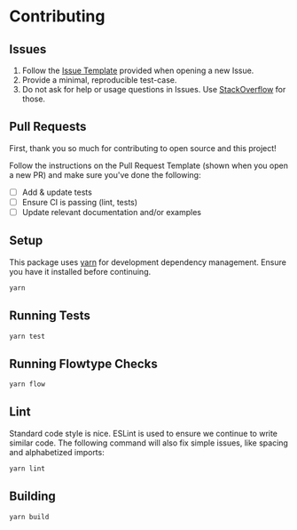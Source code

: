 # Contributing

## Issues

1. Follow the [Issue Template](./.github/ISSUE_TEMPLATE.md) provided when opening a new Issue.
2. Provide a minimal, reproducible test-case.
3. Do not ask for help or usage questions in Issues. Use [StackOverflow](http://stackoverflow.com) for those.

## Pull Requests

First, thank you so much for contributing to open source and this project!

Follow the instructions on the Pull Request Template (shown when you open a new PR) and make sure you've done the following:

- [ ] Add & update tests
- [ ] Ensure CI is passing (lint, tests)
- [ ] Update relevant documentation and/or examples

## Setup

This package uses [yarn](https://yarnpkg.com) for development dependency management. Ensure you have it installed before continuing.

```sh
yarn
```

## Running Tests

```sh
yarn test
```

## Running Flowtype Checks

```sh
yarn flow
```

## Lint

Standard code style is nice. ESLint is used to ensure we continue to write similar code. The following command will also fix simple issues, like spacing and alphabetized imports:

```sh
yarn lint
```

## Building

```sh
yarn build
```

